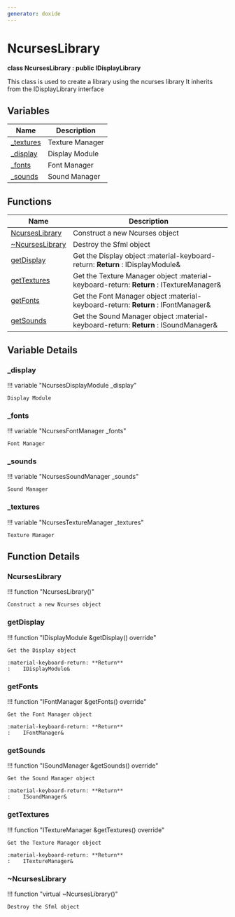 ```yaml
---
generator: doxide
---
```



# NcursesLibrary

**class NcursesLibrary : public IDisplayLibrary**


This class is used to create a library using the ncurses library
It inherits from the IDisplayLibrary interface


## Variables

| Name | Description |
| ---- | ----------- |
| [_textures](#_textures) | Texture Manager  |
| [_display](#_display) | Display Module  |
| [_fonts](#_fonts) | Font Manager  |
| [_sounds](#_sounds) | Sound Manager  |

## Functions

| Name | Description |
| ---- | ----------- |
| [NcursesLibrary](#NcursesLibrary) | Construct a new Ncurses object  |
| [~NcursesLibrary](#_u007eNcursesLibrary) | Destroy the Sfml object  |
| [getDisplay](#getDisplay) | Get the Display object :material-keyboard-return: **Return** :    IDisplayModule&  |
| [getTextures](#getTextures) | Get the Texture Manager object :material-keyboard-return: **Return** :    ITextureManager&  |
| [getFonts](#getFonts) | Get the Font Manager object :material-keyboard-return: **Return** :    IFontManager&  |
| [getSounds](#getSounds) | Get the Sound Manager object :material-keyboard-return: **Return** :    ISoundManager&  |

## Variable Details

### _display<a name="_display"></a>

!!! variable "NcursesDisplayModule _display"

    Display Module
    

### _fonts<a name="_fonts"></a>

!!! variable "NcursesFontManager _fonts"

    Font Manager
    

### _sounds<a name="_sounds"></a>

!!! variable "NcursesSoundManager _sounds"

    Sound Manager
    

### _textures<a name="_textures"></a>

!!! variable "NcursesTextureManager _textures"

    Texture Manager
    

## Function Details

### NcursesLibrary<a name="NcursesLibrary"></a>
!!! function "NcursesLibrary()"

    Construct a new Ncurses object
    

### getDisplay<a name="getDisplay"></a>
!!! function "IDisplayModule &amp;getDisplay() override"

    Get the Display object
    
    :material-keyboard-return: **Return**
    :    IDisplayModule&
    

### getFonts<a name="getFonts"></a>
!!! function "IFontManager &amp;getFonts() override"

    Get the Font Manager object
    
    :material-keyboard-return: **Return**
    :    IFontManager&
    

### getSounds<a name="getSounds"></a>
!!! function "ISoundManager &amp;getSounds() override"

    Get the Sound Manager object
    
    :material-keyboard-return: **Return**
    :    ISoundManager&
    

### getTextures<a name="getTextures"></a>
!!! function "ITextureManager &amp;getTextures() override"

    Get the Texture Manager object
    
    :material-keyboard-return: **Return**
    :    ITextureManager&
    

### ~NcursesLibrary<a name="_u007eNcursesLibrary"></a>
!!! function "virtual ~NcursesLibrary()"

    Destroy the Sfml object
    

